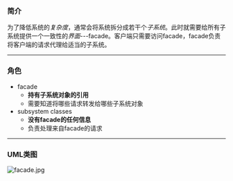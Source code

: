 ### 简介

为了降低系统的*复杂度*，通常会将系统拆分成若干个*子系统*。此时就需要给所有子系统提供一个一致性的*界面*---facade。客户端只需要访问facade，facade负责将客户端的请求代理给适当的子系统。  

---

### 角色

* facade 
    * **持有子系统对象的引用**
    * 需要知道将哪些请求转发给哪些子系统对象
* subsystem classes
    * **没有facade的任何信息** 
    * 负责处理来自facade的请求 

---

### UML类图

![facade.jpg](http://timd.cn/content/images/2017/07/facade.png)

